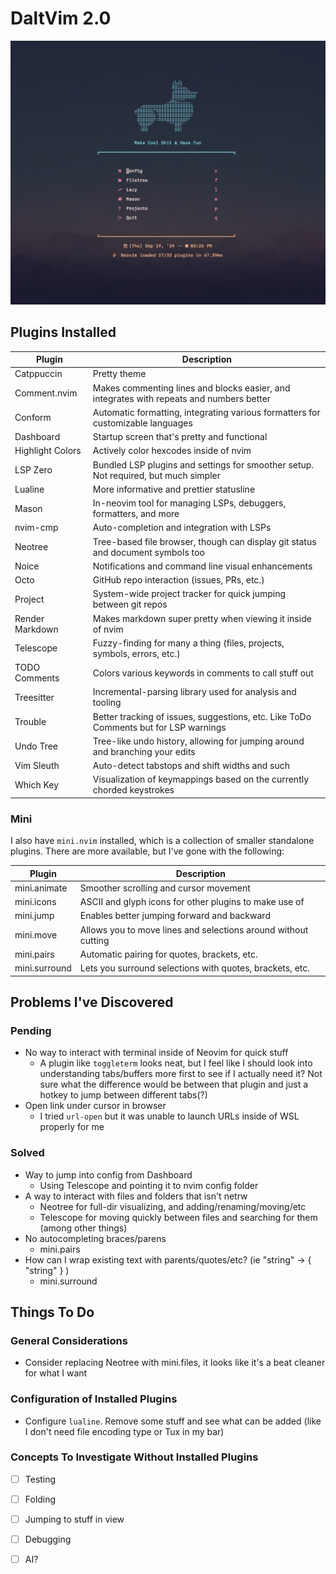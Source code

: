 # DaltVim 2.0

!["DaltVim Dashboard"](./assets/dashboard.jpg)

## Plugins Installed

| Plugin | Description |
| - | - |
| Catppuccin | Pretty theme |
| Comment.nvim | Makes commenting lines and blocks easier, and integrates with repeats and numbers better |
| Conform | Automatic formatting, integrating various formatters for customizable languages |
| Dashboard | Startup screen that's pretty and functional |
| Highlight Colors | Actively color hexcodes inside of nvim |
| LSP Zero | Bundled LSP plugins and settings for smoother setup. Not required, but much simpler |
| Lualine | More informative and prettier statusline |
| Mason | In-neovim tool for managing LSPs, debuggers, formatters, and more |
| nvim-cmp | Auto-completion and integration with LSPs |
| Neotree | Tree-based file browser, though can display git status and document symbols too |
| Noice | Notifications and command line visual enhancements |
| Octo | GitHub repo interaction (issues, PRs, etc.) |
| Project | System-wide project tracker for quick jumping between git repos |
| Render Markdown | Makes markdown super pretty when viewing it inside of nvim |
| Telescope | Fuzzy-finding for many a thing (files, projects, symbols, errors, etc.) |
| TODO Comments | Colors various keywords in comments to call stuff out |
| Treesitter | Incremental-parsing library used for analysis and tooling |
| Trouble | Better tracking of issues, suggestions, etc. Like ToDo Comments but for LSP warnings |
| Undo Tree | Tree-like undo history, allowing for jumping around and branching your edits |
| Vim Sleuth | Auto-detect tabstops and shift widths and such |
| Which Key | Visualization of keymappings based on the currently chorded keystrokes |

### Mini

I also have `mini.nvim` installed, which is a collection of smaller standalone plugins.
There are more available, but I've gone with the following:  

| Plugin | Description |
| - | - |
| mini.animate | Smoother scrolling and cursor movement |
| mini.icons | ASCII and glyph icons for other plugins to make use of |
| mini.jump | Enables better jumping forward and backward |
| mini.move | Allows you to move lines and selections around without cutting |
| mini.pairs | Automatic pairing for quotes, brackets, etc. |
| mini.surround | Lets you surround selections with quotes, brackets, etc. |

## Problems I've Discovered

### Pending

- No way to interact with terminal inside of Neovim for quick stuff
    - A plugin like `toggleterm` looks neat, but I feel like I should look into understanding tabs/buffers more first to see if I actually need it? Not sure what the difference would be between that plugin and just a hotkey to jump between different tabs(?)
- Open link under cursor in browser
    - I tried `url-open` but it was unable to launch URLs inside of WSL properly for me

### Solved

- Way to jump into config from Dashboard
    - Using Telescope and pointing it to nvim config folder
- A way to interact with files and folders that isn't netrw
    - Neotree for full-dir visualizing, and adding/renaming/moving/etc
    - Telescope for moving quickly between files and searching for them (among other things)
- No autocompleting braces/parens
    - mini.pairs
- How can I wrap existing text with parents/quotes/etc? (ie "string" -> { "string" } )
    - mini.surround

## Things To Do

### General Considerations

- Consider replacing Neotree with mini.files, it looks like it's a beat cleaner for what I want

### Configuration of Installed Plugins

- Configure `lualine`. Remove some stuff and see what can be added (like I don't need file encoding type or Tux in my bar)

### Concepts To Investigate Without Installed Plugins

- [ ] Testing
- [ ] Folding
- [ ] Jumping to stuff in view
- [ ] Debugging
- [ ] AI?

